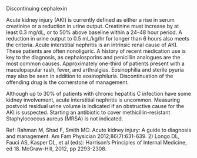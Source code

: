 Discontinuing cephalexin

Acute kidney injury (AKI) is currently defined as either a rise in serum creatinine or a reduction in urine output. Creatinine must increase by at least 0.3 mg/dL, or to 50% above baseline within a 24–48 hour period. A reduction in urine output to 0.5 mL/kg/hr for longer than 6 hours also meets the criteria. Acute interstitial nephritis is an intrinsic renal cause of AKI. These patients are often nonoliguric. A history of recent medication use is key to the diagnosis, as cephalosporins and penicillin analogues are the most common causes. Approximately one-third of patients present with a maculopapular rash, fever, and arthralgias. Eosinophilia and sterile pyuria may also be seen in addition to eosinophiluria. Discontinuation of the offending drug is the cornerstone of management.

Although up to 30% of patients with chronic hepatitis C infection have some kidney involvement, acute interstitial nephritis is uncommon. Measuring postvoid residual urine volume is indicated if an obstructive cause for the AKI is suspected. Starting an antibiotic to cover methicillin-resistant Staphylococcus aureus (MRSA) is not indicated.

Ref:  Rahman M, Shad F, Smith MC: Acute kidney injury: A guide to diagnosis and management. Am Fam Physician
2012;86(7):631-639. 2) Longo DL, Fauci AS, Kasper DL, et al (eds): Harrison’s Principles of Internal Medicine, ed 18.
McGraw-Hill, 2012, pp 2293-2308.